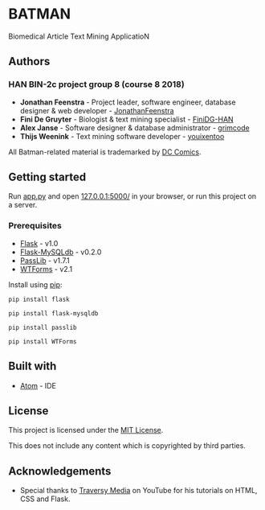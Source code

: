 # BATMAN

Biomedical Article Text Mining ApplicatioN

## Authors
### HAN BIN-2c project group 8 (course 8 2018)
* **Jonathan Feenstra** - Project leader, software engineer, database designer &amp; web developer - [JonathanFeenstra](https://github.com/JonathanFeenstra)
* **Fini De Gruyter** - Biologist &amp; text mining specialist - [FiniDG-HAN](https://github.com/FiniDG-HAN)
* **Alex Janse** - Software designer &amp; database administrator - [grimcode](https://github.com/grimcode)
* **Thijs Weenink** - Text mining software developer - [youixentoo](https://github.com/youixentoo)

All Batman-related material is trademarked by [DC Comics](https://www.dccomics.com/copyright).

## Getting started

Run [app.py](https://github.com/JonathanFeenstra/BATMAN/blob/master/app.py)
and open [127.0.0.1:5000/](http://127.0.0.1:5000/) in your browser,
or run this project on a server.

### Prerequisites

* [Flask](http://flask.pocoo.org/) - v1.0
* [Flask-MySQLdb](https://flask-mysqldb.readthedocs.io/en/latest/) - v0.2.0
* [PassLib](https://passlib.readthedocs.io/en/stable/) - v1.7.1
* [WTForms](https://wtforms.readthedocs.io/en/stable/) - v2.1

Install using [pip](https://pip.pypa.io/en/stable/quickstart/):

```
pip install flask
```

```
pip install flask-mysqldb
```

```
pip install passlib
```

```
pip install WTForms
```

## Built with

* [Atom](https://atom.io/) - IDE

## License

This project is licensed under the [MIT License](https://github.com/JonathanFeenstra/BATMAN/blob/master/LICENSE).

This does not include any content which is copyrighted by third parties.

## Acknowledgements

* Special thanks to [Traversy Media](https://www.youtube.com/channel/UC29ju8bIPH5as8OGnQzwJyA) on YouTube for his tutorials on HTML, CSS and Flask.
